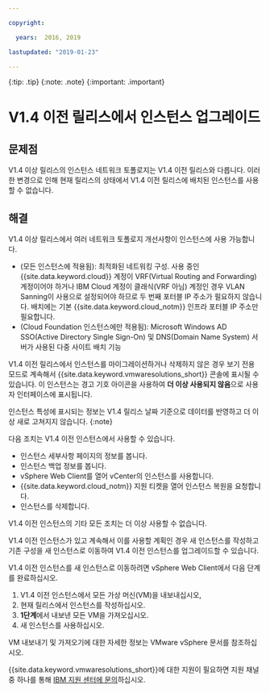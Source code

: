 ```yaml
---

copyright:

  years:  2016, 2019

lastupdated: "2019-01-23"

---
```


{:tip: .tip}
{:note: .note}
{:important: .important}

# V1.4 이전 릴리스에서 인스턴스 업그레이드

## 문제점

V1.4 이상 릴리스의 인스턴스 네트워크 토폴로지는 V1.4 이전 릴리스와 다릅니다. 이러한 변경으로 인해 현재 릴리스의 상태에서 V1.4 이전 릴리스에 배치된 인스턴스를 사용할 수 없습니다.

## 해결

V1.4 이상 릴리스에서 여러 네트워크 토폴로지 개선사항이 인스턴스에 사용 가능합니다.
* (모든 인스턴스에 적용됨): 최적화된 네트워킹 구성. 사용 중인 {{site.data.keyword.cloud}} 계정이 VRF(Virtual Routing and Forwarding) 계정이어야 하거나 IBM Cloud 계정이 클래식(VRF 아님) 계정인 경우 VLAN Sanning이 사용으로 설정되어야 하므로 두 번째 포터블 IP 주소가 필요하지 않습니다. 배치에는 기본 {{site.data.keyword.cloud_notm}} 인프라 포터블 IP 주소만 필요합니다.
* (Cloud Foundation 인스턴스에만 적용됨): Microsoft Windows AD SSO(Active Directory Single Sign-On) 및 DNS(Domain Name System) 서버가 사용된 다중 사이트 배치 기능

V1.4 이전 릴리스에서 인스턴스를 마이그레이션하거나 삭제하지 않은 경우 보기 전용 모드로 계속해서 {{site.data.keyword.vmwaresolutions_short}} 콘솔에 표시될 수 있습니다. 이 인스턴스는 경고 기호 아이콘을 사용하여 **더 이상 사용되지 않음**으로 사용자 인터페이스에 표시됩니다.

인스턴스 특성에 표시되는 정보는 V1.4 릴리스 날짜 기준으로 데이터를 반영하고 더 이상 새로 고쳐지지 않습니다.
{:note}

다음 조치는 V1.4 이전 인스턴스에서 사용할 수 있습니다.
*  인스턴스 세부사항 페이지의 정보를 봅니다.
*  인스턴스 백업 정보를 봅니다.
*  vSphere Web Client를 열어 vCenter의 인스턴스를 사용합니다.
*  {{site.data.keyword.cloud_notm}} 지원 티켓을 열어 인스턴스 복원을 요청합니다.
*  인스턴스를 삭제합니다.

V1.4 이전 인스턴스의 기타 모든 조치는 더 이상 사용할 수 없습니다.

V1.4 이전 인스턴스가 있고 계속해서 이를 사용할 계획인 경우 새 인스턴스를 작성하고 기존 구성을 새 인스턴스로 이동하여 V1.4 이전 인스턴스를 업그레이드할 수 있습니다.

V1.4 이전 인스턴스를 새 인스턴스로 이동하려면 vSphere Web Client에서 다음 단계를 완료하십시오.
1. V1.4 이전 인스턴스에서 모든 가상 머신(VM)을 내보내십시오,
2. 현재 릴리스에서 인스턴스를 작성하십시오.
3. **1단계**에서 내보낸 모든 VM을 가져오십시오.
4. 새 인스턴스를 사용하십시오.

VM 내보내기 및 가져오기에 대한 자세한 정보는 VMware vSphere 문서를 참조하십시오.

{{site.data.keyword.vmwaresolutions_short}}에 대한 지원이 필요하면 지원 채널 중 하나를 통해 [IBM 지원 센터에 문의](/docs/services/vmwaresolutions/vmonic/trbl_support.html)하십시오.
